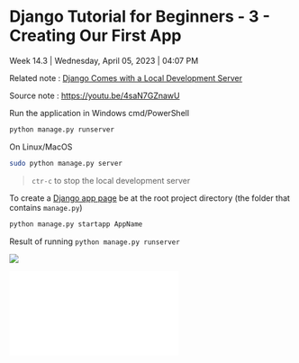 # Django Tutorial for Beginners - 3 - Creating Our First App

Week 14.3 | Wednesday, April 05, 2023 | 04:07 PM

Related note : [Django Comes with a Local Development Server](Django%20Comes%20with%20a%20Local%20Development%20Server.md)

Source note : <https://youtu.be/4saN7GZnawU>

Run the application in Windows cmd/PowerShell

```cmd
python manage.py runserver
```

On Linux/MacOS

```sh
sudo python manage.py server
```

> `ctr-c` to stop the local development server

To create a [Django app page](Django%20Apps.md) be at the root project directory (the folder that contains `manage.py`)

```cmd
python manage.py startapp AppName
```

Result of running `python manage.py runserver`

![](Pasted%20image%2020230405165700.png)

![Django Apps](Django%20Apps.md)
